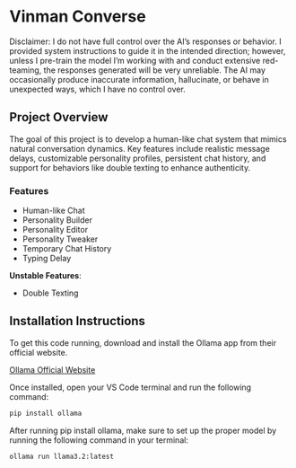 # Vinman Converse

Disclaimer:
I do not have full control over the AI’s responses or behavior. I provided system instructions to guide it in the intended direction; however, unless I pre-train the model I’m working with and conduct extensive red-teaming, the responses generated will be very unreliable. The AI may occasionally produce inaccurate information, hallucinate, or behave in unexpected ways, which I have no control over.

## Project Overview

The goal of this project is to develop a human-like chat system that mimics natural conversation dynamics. Key features include realistic message delays, customizable personality profiles, persistent chat history, and support for behaviors like double texting to enhance authenticity.

### Features

- Human-like Chat
- Personality Builder
- Personality Editor
- Personality Tweaker
- Temporary Chat History
- Typing Delay

**Unstable Features**:
- Double Texting

## Installation Instructions

To get this code running, download and install the Ollama app from their official website.

[Ollama Official Website](https://ollama.com/)

Once installed, open your VS Code terminal and run the following command:
```bash
pip install ollama
```

After running pip install ollama, make sure to set up the proper model by running the following command in your terminal:
```bash
ollama run llama3.2:latest
```